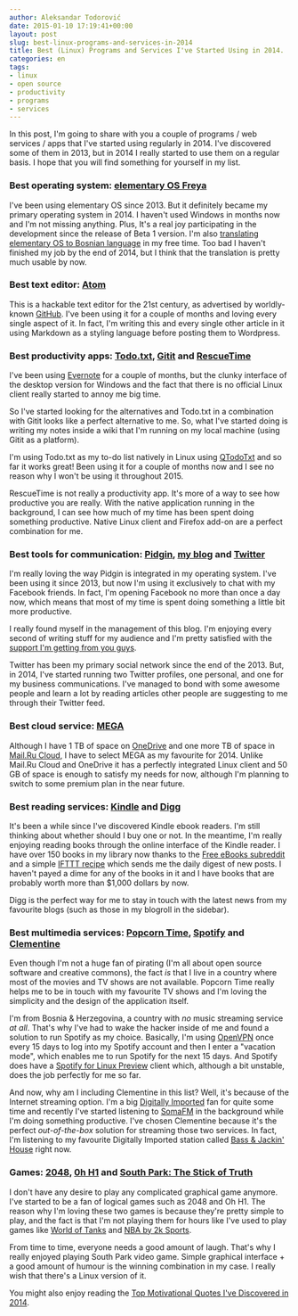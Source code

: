 ```yaml
---
author: Aleksandar Todorović
date: 2015-01-10 17:19:41+00:00
layout: post
slug: best-linux-programs-and-services-in-2014
title: Best (Linux) Programs and Services I've Started Using in 2014.
categories: en
tags:
- linux
- open source
- productivity
- programs
- services
---
```


In this post, I'm going to share with you a couple of programs / web services / apps that I've started using regularly in 2014. I've discovered some of them in 2013, but in 2014 I really started to use them on a regular basis. I hope that you will find something for yourself in my list.


### Best operating system: [elementary OS Freya](http://elementaryos.org/)


I've been using elementary OS since 2013. But it definitely became my primary operating system in 2014. I haven't used Windows in months now and I'm not missing anything. Plus, It's a real joy participating in the development since the release of Beta 1 version. I'm also [translating elementary OS to Bosnian language](https://aleksandartodorovic.wordpress.com/2014/11/11/elementary-os-bosnian-language/) in my free time. Too bad I haven't finished my job by the end of 2014, but I think that the translation is pretty much usable by now.


### Best text editor: [Atom](https://atom.io/)


This is a hackable text editor for the 21st century, as advertised by worldly-known [GitHub](https://github.com/). I've been using it for a couple of months and loving every single aspect of it. In fact, I'm writing this and every single other article in it using Markdown as a styling language before posting them to Wordpress.


### Best productivity apps: [Todo.txt](http://todotxt.com/), [Gitit](http://gitit.net/) and [RescueTime](http://rescuetime.com/)


I've been using [Evernote](http://evernote.com/) for a couple of months, but the clunky interface of the desktop version for Windows and the fact that there is no official Linux client really started to annoy me big time.

So I've started looking for the alternatives and Todo.txt in a combination with Gitit looks like a perfect alternative to me. So, what I've started doing is writing my notes inside a wiki that I'm running on my local machine (using Gitit as a platform).

I'm using Todo.txt as my to-do list natively in Linux using [QTodoTxt](https://github.com/mNantern/QTodoTxt) and so far it works great! Been using it for a couple of months now and I see no reason why I won't be using it throughout 2015.

RescueTime is not really a productivity app. It's more of a way to see how productive you are really. With the native application running in the background, I can see how much of my time has been spent doing something productive. Native Linux client and Firefox add-on are a perfect combination for me.


### Best tools for communication: [Pidgin](http://pidgin.im/), [my blog](https://aleksandartodorovic.wordpress.com/) and [Twitter](https://twitter.com/r3bl_)


I'm really loving the way Pidgin is integrated in my operating system. I've been using it since 2013, but now I'm using it exclusively to chat with my Facebook friends. In fact, I'm opening Facebook no more than once a day now, which means that most of my time is spent doing something a little bit more productive.

I really found myself in the management of this blog. I'm enjoying every second of writing stuff for my audience and I'm pretty satisfied with the [support I'm getting from you guys](https://aleksandartodorovic.wordpress.com/2015/01/01/blog-stats-2014/).

Twitter has been my primary social network since the end of the 2013. But, in 2014, I've started running two Twitter profiles, one personal, and one for my business communications. I've managed to bond with some awesome people and learn a lot by reading articles other people are suggesting to me through their Twitter feed.


### Best cloud service: [MEGA](https://mega.co.nz/)


Although I have 1 TB of space on [OneDrive](http://onedrive.live.com/) and one more TB of space in [Mail.Ru Cloud](https://cloud.mail.ru/), I have to select MEGA as my favourite for 2014. Unlike Mail.Ru Cloud and OneDrive it has a perfectly integrated Linux client and 50 GB of space is enough to satisfy my needs for now, although I'm planning to switch to some premium plan in the near future.


### Best reading services: [Kindle](https://read.amazon.com/) and [Digg](http://digg.com/)


It's been a while since I've discovered Kindle ebook readers. I'm still thinking about whether should I buy one or not. In the meantime, I'm really enjoying reading books through the online interface of the Kindle reader. I have over 150 books in my library now thanks to the [Free eBooks subreddit](https://www.reddit.com/r/freeebooks) and a simple [IFTTT recipe](https://ifttt.com/myrecipes/personal/17091741) which sends me the daily digest of new posts. I haven't payed a dime for any of the books in it and I have books that are probably worth more than $1,000 dollars by now.

Digg is the perfect way for me to stay in touch with the latest news from my favourite blogs (such as those in my blogroll in the sidebar).


### Best multimedia services: [Popcorn Time](http://popcorntime.io/), [Spotify](https://www.spotify.com/us/) and [Clementine](https://www.clementine-player.org/)


Even though I'm not a huge fan of pirating (I'm all about open source software and creative commons), the fact _is_ that I live in a country where most of the movies and TV shows are not available. Popcorn Time really helps me to be in touch with my favourite TV shows and I'm loving the simplicity and the design of the application itself.

I'm from Bosnia & Herzegovina, a country with _no_ music streaming service _at all_. That's why I've had to wake the hacker inside of me and found a solution to run Spotify as my choice. Basically, I'm using [OpenVPN](http://www.vpnbook.com/freevpn) once every 15 days to log into my Spotify account and then I enter a "vacation mode", which enables me to run Spotify for the next 15 days. And Spotify does have a [Spotify for Linux Preview](https://www.spotify.com/int/download/other/) client which, although a bit unstable, does the job perfectly for me so far.

And now, why am I including Clementine in this list? Well, it's because of the Internet streaming option. I'm a big [Digitally Imported](http://www.di.fm/) fan for quite some time and recently I've started listening to [SomaFM](http://somafm.com/) in the background while I'm doing something productive. I've chosen Clementine because it's the perfect _out-of-the-box_ solution for streaming those two services. In fact, I'm listening to my favourite Digitally Imported station called [Bass & Jackin' House](http://www.di.fm/bassnjackinhouse) right now.


### Games: [2048](http://gabrielecirulli.github.io/2048/), [0h H1](http://0hh1.com/) and [South Park: The Stick of Truth](https://en.wikipedia.org/wiki/South_Park:_The_Stick_of_Truth)


I don't have any desire to play any complicated graphical game anymore. I've started to be a fan of logical games such as 2048 and Oh H1. The reason why I'm loving these two games is because they're pretty simple to play, and the fact is that I'm not playing them for hours like I've used to play games like [World of Tanks](http://worldoftanks.eu/) and [NBA by 2k Sports](https://www.2k.com/games/nba-2k15).

From time to time, everyone needs a good amount of laugh. That's why I really enjoyed playing South Park video game. Simple graphical interface + a good amount of humour is the winning combination in my case. I really wish that there's a Linux version of it.

You might also enjoy reading the [Top Motivational Quotes I've Discovered in 2014](https://aleksandartodorovic.wordpress.com/2014/12/28/top-quotes-2014/).
